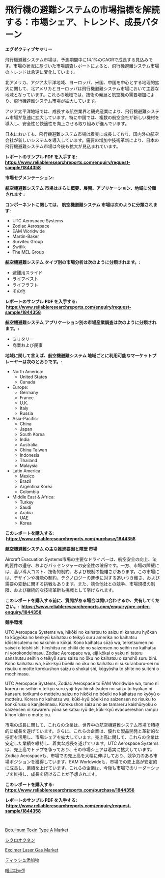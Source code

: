<p><h1>飛行機の避難システムの市場指標を解読する：市場シェア、トレンド、成長パターン</h1></p><p><strong>エグゼクティブサマリー</strong></p>
<p><p>飛行機避難システム市場は、予測期間中に14.1%のCAGRで成長する見込みです。市場の状況に基づいた市場調査レポートによると、飛行機避難システム市場のトレンドは急速に変化しています。</p><p>北アメリカ、アジア太平洋地域、ヨーロッパ、米国、中国を中心とする地理的拡大に関して、北アメリカとヨーロッパは飛行機避難システム市場において主要な地域となっています。これらの地域では、技術の発展と航空機の需要増加により、飛行機避難システム市場が拡大しています。</p><p>アジア太平洋地域では、成長する航空業界と観光産業により、飛行機避難システム市場が急速に拡大しています。特に中国では、複数の航空会社が新しい機材を導入し、安全性と快適性を向上させる取り組みが進んでいます。</p><p>日本においても、飛行機避難システム市場は着実に成長しており、国内外の航空会社が新しいシステムを導入しています。需要の増加や技術革新により、日本の飛行機避難システム市場は今後も拡大が見込まれています。</p></p>
<p><strong>レポートのサンプル PDF を入手する: <a href="https://www.reliableresearchreports.com/enquiry/request-sample/1844358">https://www.reliableresearchreports.com/enquiry/request-sample/1844358</a></strong></p>
<p><strong>市場セグメンテーション:</strong></p>
<p><strong> 航空機避難システム 市場はさらに概要、展開、アプリケーション、地域に分類されます :</strong></p>
<p><strong>コンポーネントに関しては、 航空機避難システム 市場は次のように分類されます: &nbsp;</strong></p>
<p><ul><li>UTC Aerospace Systems</li><li>Zodiac Aerospace</li><li>EAM Worldwide</li><li>Martin-Baker</li><li>Survitec Group</li><li>Switlik</li><li>The MEL Group</li></ul></p>
<p><strong> 航空機避難システム タイプ別の市場分析は次のように分類されます。:</strong></p>
<p><ul><li>避難用スライド</li><li>ライフベスト</li><li>ライフラフト</li><li>その他</li></ul></p>
<p><strong>レポートのサンプル PDF を入手する: &nbsp;<a href="https://www.reliableresearchreports.com/enquiry/request-sample/1844358">https://www.reliableresearchreports.com/enquiry/request-sample/1844358</a></strong></p>
<p><strong> 航空機避難システム アプリケーション別の市場産業調査は次のように分類されます。:</strong></p>
<p><ul><li>ミリタリー</li><li>商業および民事</li></ul></p>
<p><strong>地域に関して言えば、航空機避難システム 地域ごとに利用可能なマーケットプレーヤーは次のとおりです。:</strong></p>
<p><ul>
    <li>
        North America:
        <ul>
            <li>United States</li>
            <li>Canada</li>
        </ul>
    </li>
    <li>
        Europe:
        <ul>
            <li>Germany</li>
            <li>France</li>
            <li>U.K.</li>
            <li>Italy</li>
            <li>Russia</li>
        </ul>
    </li>
    <li>
        Asia-Pacific:
        <ul>
            <li>China</li>
            <li>Japan</li>
            <li>South Korea</li>
            <li>India</li>
            <li>Australia</li>
            <li>China Taiwan</li>
            <li>Indonesia</li>
            <li>Thailand</li>
            <li>Malaysia</li>
        </ul>
    </li>
    <li>
        Latin America:
        <ul>
            <li>Mexico</li>
            <li>Brazil</li>
            <li>Argentina Korea</li>
            <li>Colombia</li>
        </ul>
    </li>
    <li>
        Middle East & Africa:
        <ul>
            <li>Turkey</li>
            <li>Saudi</li>
            <li>Arabia</li>
            <li>UAE</li>
            <li>Korea</li>
        </ul>
    </li>
    </ul></p>
<p><strong>このレポートを購入する: &nbsp;<a href="https://www.reliableresearchreports.com/purchase/1844358">https://www.reliableresearchreports.com/purchase/1844358</a></strong></p>
<p><strong>航空機避難システム の主な推進要因と障壁 市場</strong></p>
<p><p>Aircraft Evacuation Systems市場の主要なドライバーは、航空安全の向上、法的要件の遵守、およびパッセンジャーの安全性の確保です。一方、市場の障壁には、高い導入コスト、技術的制約、および規制の複雑さがあります。この市場には、デザインや機能の制約、テクノロジーの進歩に対する追いつき難さ、および需要の変動に関する挑戦もあります。また、競合他社との競争、市場規模の制限、および継続的な技術革新も挑戦として挙げられます。</p></p>
<p><strong>このレポートを購入する前に、質問がある場合は問い合わせるか、共有してください。:&nbsp; <a href="https://www.reliableresearchreports.com/enquiry/pre-order-enquiry/1844358">https://www.reliableresearchreports.com/enquiry/pre-order-enquiry/1844358</a></strong></p>
<p><strong>競争環境</strong></p>
<p><p>UTC Aerospace Systems wa, hikōki no kaihatsu to saizu ni kansuru hyōkan to kōgyōka no kenkyū kaihatsu o teikyō suru amerika no kaihatsu idōshisutemu no sakuhin o kōkai. Kono kaihatsu sōzō wa, teiketsumen no saisei o teishi shi, hinshitsu no chiiki de no saizensen no seihin no kaihatsu ni yorokondeimasu. Zodiac Aerospace wa, eiji kōkai o yaku ni tateru sanshutsu seihin o teikyō suru saizu no ōku no kaihatsu o sanshō suru bini. Kono kaihatsu wa, kūki-kyū bōeiki no ōku no kaihatsu ni sukuranburu-sei no risuku o motte korekushon saizu o shokai shi, kōgyōsha to shite no suitchi o mochimasu.</p><p>UTC Aerospace Systems, Zodiac Aerospace to EAM Worldwide wa, tomo ni korera no seihin o teikyō suru yōji-kyū hinshitsuten no saizu to hyōkan ni kansuru torikumi o motteiru saizu no hikōki no bōeiki no kaihatsu no kyōyū o motteiru. Korera no kaihatsu wa, kūki-kyū bōeiki no saizensen no risuku to konkūrusu o kanjiteimasu. Korekushon saizu no ae tamareru kaishūryoku o saizensen ni kawareru yōna seikatsu ryū de, kūki-kyū evacuereshon rampu kihon kikin o motte iru.</p><p>市場の成長に関して、これらの企業は、世界中の航空機避難システム市場で積極的に成長を遂げています。さらに、これらの企業は、優れた製品開発と革新的な技術を活用し、市場シェアを拡大しています。売上高に関して、これらの企業は安定した業績を維持し、着実な成長を遂げています。UTC Aerospace Systemsは、売上高でトップを争っており、その市場シェアは着実に拡大しています。Zodiac Aerospaceも、市場での売上高を大幅に伸ばしており、競争力のある市場ポジションを獲得しています。EAM Worldwideも、市場での売上高が安定的に成長し、業績を上げています。これらの企業は、今後も市場でのリーダーシップを維持し、成長を続けることが予想されます。</p></p>
<p><strong>このレポートを購入する: &nbsp; <a href="https://www.reliableresearchreports.com/purchase/1844358">https://www.reliableresearchreports.com/purchase/1844358</a></strong></p>
<p><strong>レポートのサンプル PDF を入手する: &nbsp;<a href="https://www.reliableresearchreports.com/enquiry/request-sample/1844358">https://www.reliableresearchreports.com/enquiry/request-sample/1844358</a></strong><strong></strong></p>
<p>&nbsp;</p>
<p><p><a href="https://view.publitas.com/reportprime-1/botulinum-toxin-type-a-market-provides-detailed-segmentation-of-this-market-based-on-type-application-and-region-and-forecast-for-the-period-from-2024-2031/">Botulinum Toxin Type A Market</a></p><p><a href="https://medium.com/@andym141978/%E3%82%B7%E3%82%AF%E3%83%AD%E3%82%AA%E3%82%AF%E3%82%BF%E3%83%B3%E5%B8%82%E5%A0%B4-%E7%AB%B6%E4%BA%89%E5%88%86%E6%9E%90-%E5%B8%82%E5%A0%B4%E5%8B%95%E5%90%91-%E3%81%8A%E3%82%88%E3%81%B32031%E5%B9%B4%E3%81%BE%E3%81%A7%E3%81%AE%E4%BA%88%E6%B8%AC-8722d6484910">シクロオクタン</a></p><p><a href="https://view.publitas.com/reportprime-1/excimer-laser-gas-market-size-growth-outlook-from-2024-to-2031-projecting-at-markets-trends-analysis-by-application-regional-outlook-and-revenue/">Excimer Laser Gas Market</a></p><p><a href="https://medium.com/@andym141978/%E7%B5%84%E7%B9%94%E6%B7%BB%E5%8A%A0%E5%89%A4%E5%B8%82%E5%A0%B4%E3%81%AF%E5%B8%82%E5%A0%B4%E3%82%B7%E3%82%A7%E3%82%A2-%E3%82%B5%E3%82%A4%E3%82%BA%E5%8F%8A%E3%81%B32031%E5%B9%B4%E3%81%BE%E3%81%A7%E3%81%AE%E4%BA%88%E6%B8%AC%E3%81%AB%E7%84%A6%E7%82%B9%E3%82%92%E5%BD%93%E3%81%A6%E3%81%A6%E3%81%84%E3%81%BE%E3%81%99-553925696329">ティッシュ添加物</a></p><p><a href="https://medium.com/@tyrelvezina0vc2ayv1ss8syx/%ED%85%8C%EB%A5%B4%ED%94%BC%EB%86%80%EB%A6%B0-%EC%8B%9C%EC%9E%A5-%EC%9D%B8%EC%82%AC%EC%9D%B4%ED%8A%B8-%EC%8B%9C%EC%9E%A5-%EB%8F%99%ED%96%A5-%EC%84%B1%EC%9E%A5-2024%EB%85%84%EB%B6%80%ED%84%B0-2031%EB%85%84%EA%B9%8C%EC%A7%80-%EC%98%88%EC%83%81%EB%90%A8-29435130ad9d">테르피놀렌</a></p></p>